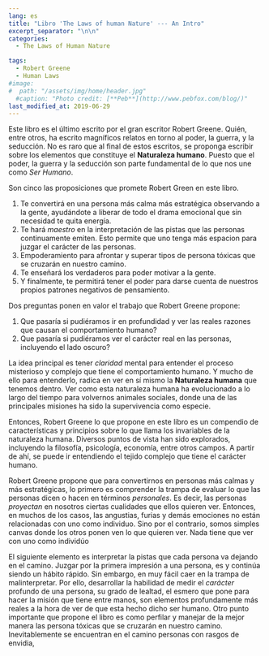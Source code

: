 ```yaml
---
lang: es
title: "Libro 'The Laws of human Nature' --- An Intro"
excerpt_separator: "\n\n"
categories:
  - The Laws of Human Nature

tags:
  - Robert Greene
  - Human Laws
#image:
#  path: "/assets/img/home/header.jpg"
  #caption: "Photo credit: [**Peb**](http://www.pebfox.com/blog/)"
last_modified_at: 2019-06-29
---
```


Este libro es el último escrito por el gran escritor Robert Greene.
Quién, entre otros, ha escrito magníficos relatos en torno al poder, la guerra, y la seducción.
No es raro que al final de estos escritos, se proponga escribir sobre los elementos que constituye el **Naturaleza humano**.
Puesto que el poder, la guerra y la seducción son parte fundamental de lo que nos une como *Ser Humano*.

Son cinco las proposiciones que promete Robert Green en este libro.

1. Te convertirá en una persona más calma más estratégica observando a la gente, ayudándote a liberar de todo el drama emocional que sin necesidad te quita energía.
2. Te hará *maestro* en la interpretación de las pistas que las personas continuamente emiten. Esto permite que uno tenga más espacion para juzgar el carácter de las personas.
3. Empoderamiento para afrontar y superar tipos de persona tóxicas que se cruzarán en nuestro camino.
4. Te enseñará los verdaderos  para poder motivar a la gente.
5. Y finalmente, te permitirá tener el poder para darse cuenta de nuestros propios patrones negativos de pensamiento.


Dos preguntas ponen en valor el trabajo que Robert Greene propone:

1. Que pasaría si pudiéramos ir en profundidad y ver las reales razones que causan el comportamiento humano?
2. Que pasaría si pudiéramos  ver el carácter real en las personas, incluyendo el lado oscuro?


La idea principal es tener *claridad* mental para entender el proceso misterioso y complejo que tiene el comportamiento humano.
Y mucho de ello para entenderlo, radica en ver en sí mismo la **Naturaleza humana** que tenemos dentro.
Ver como esta naturaleza humana ha evolucionado a lo largo del tiempo para volvernos animales sociales, donde una de las principales misiones ha sido la supervivencia como especie.

Entonces, Robert Greene lo que propone en este libro es un compendio de características y principios sobre lo que llama los  invariables de la naturaleza humana. Diversos puntos de vista han sido explorados, incluyendo la filosofía, psicología, economía, entre otros campos.
A partir de ahí, se puede ir entendiendo el tejido complejo que tiene el carácter humano.

Robert Greene propone que para convertirnos en personas más calmas y más estratégicas, lo primero es comprender la trampa de evaluar lo que las personas dicen o hacen en términos *personales*. Es decir, las personas *proyectan* en nosotros ciertas cualidades que ellos quieren ver. Entonces, en muchos de los casos, las angustias, furias y demás emociones no están relacionadas con uno como individuo. Sino por el contrario, somos simples canvas donde los otros ponen ven lo que quieren ver.
Nada tiene que ver con uno como individúo

El siguiente elemento es interpretar la pistas que cada persona va dejando en el camino.
Juzgar por la primera impresión a una persona, es y continúa siendo un hábito rápido.
Sin embargo, en muy fácil caer en la trampa de malinterpretar.
Por ello, desarrollar la habilidad de medir el *carácter* profundo de una persona, su grado de lealtad, el esmero que pone para hacer la misión que tiene entre manos, son elementos profundamente más reales a la hora de ver de que esta hecho dicho ser humano.
Otro punto importante que propone el libro es como perfilar y manejar de la mejor manera las  persona tóxicas que se cruzarán en nuestro camino.
Inevitablemente se encuentran en el camino personas con rasgos de envidia,
